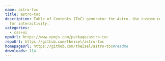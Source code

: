 ```yaml
---
name: astro-toc
title: astro-toc
description: Table of Contents (ToC) generator for Astro. Use custom components
  for interactivity.
categories:
  - css+ui
npmUrl: https://www.npmjs.com/package/astro-toc
repoUrl: https://github.com/theisel/astro-toc
homepageUrl: https://github.com/theisel/astro-toc#readme
downloads: 114
---
```

